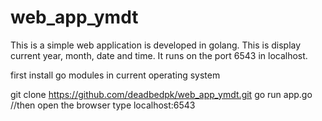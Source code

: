 # web_app_ymdt
This is a simple web application is developed in golang. This is display current year, month, date and time. It runs on the port 6543 in localhost.

first install go modules in current operating system 

git clone https://github.com/deadbedpk/web_app_ymdt.git
go run app.go 
//then open the browser type localhost:6543
